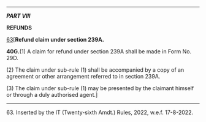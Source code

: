 ****

_**PART VIII**_

**REFUNDS**

[63](javascript:ShowFootnote\('fn263'\);)[**Refund claim under section 239A.**

**40G.**(1) A claim for refund under section 239A shall be made in Form No. 29D.

(2) The claim under sub-rule (1) shall be accompanied by a copy of an agreement or other arrangement referred to in section 239A.

(3) The claim under sub-rule (1) may be presented by the claimant himself or through a duly authorised agent.]

* * *

63\. Inserted by the IT (Twenty-sixth Amdt.) Rules, 2022, w.e.f. 17-8-2022.